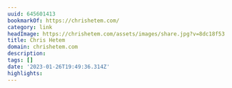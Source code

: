 ```yaml
---
uuid: 645601413
bookmarkOf: https://chrishetem.com/
category: link
headImage: https://chrishetem.com/assets/images/share.jpg?v=8dc18f53
title: Chris Hetem
domain: chrishetem.com
description: 
tags: []
date: '2023-01-26T19:49:36.314Z'
highlights: 
---
```



